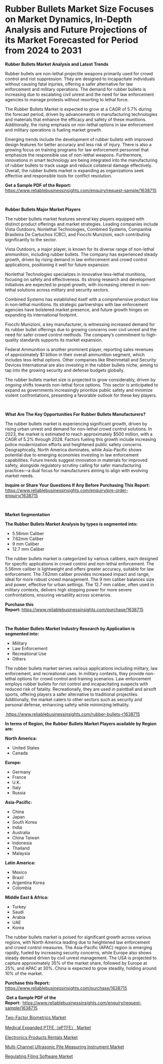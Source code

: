 <p><h1>Rubber Bullets Market Size Focuses on Market Dynamics, In-Depth Analysis and Future Projections of its Market Forecasted for Period from 2024 to 2031</h1></p><p><strong>Rubber Bullets Market Analysis and Latest Trends</strong></p>
<p><p>Rubber bullets are non-lethal projectile weapons primarily used for crowd control and riot suppression. They are designed to incapacitate individuals without causing fatal injuries, offering a safer alternative for law enforcement and military operations. The demand for rubber bullets is increasing due to escalating civil unrest and the need for law enforcement agencies to manage protests without resorting to lethal force.</p><p>The Rubber Bullets Market is expected to grow at a CAGR of 5.7% during the forecast period, driven by advancements in manufacturing technologies and materials that enhance the efficacy and safety of these munitions. Additionally, the rising emphasis on non-lethal options in law enforcement and military operations is fueling market growth. </p><p>Emerging trends include the development of rubber bullets with improved design features for better accuracy and less risk of injury. There is also a growing focus on training programs for law enforcement personnel that emphasize the responsible use of non-lethal weapons. Furthermore, innovations in smart technology are being integrated into the manufacturing of rubber bullets to track usage and reduce collateral damage effectively. Overall, the rubber bullets market is expanding as organizations seek effective and responsible tools for conflict resolution.</p></p>
<p><strong>Get a Sample PDF of the Report:&nbsp;</strong> <a href="https://www.reliablebusinessinsights.com/enquiry/request-sample/1638715?utm_campaign=1837&utm_medium=2&utm_source=Github&utm_content=ia&utm_term=07122024&utm_id=rubber-bullets">https://www.reliablebusinessinsights.com/enquiry/request-sample/1638715</a></p>
<p>&nbsp;</p>
<p><strong>Rubber Bullets Major Market Players</strong></p>
<p><p>The rubber bullets market features several key players equipped with distinct product offerings and market strategies. Leading companies include Vista Outdoors, Nonlethal Technologies, Combined Systems, Companhia Brasileira De Cartuchos (CBC), and Fiocchi Munizioni, each contributing significantly to the sector.</p><p>Vista Outdoors, a major player, is known for its diverse range of non-lethal ammunition, including rubber bullets. The company has experienced steady growth, driven by rising demand in law enforcement and crowd control applications, positioning it well for future expansion.</p><p>Nonlethal Technologies specializes in innovative less-lethal munitions, focusing on safety and effectiveness. Its strong research and development initiatives are expected to propel growth, with increasing interest in non-lethal solutions across military and security sectors.</p><p>Combined Systems has established itself with a comprehensive product line in non-lethal munitions. Its strategic partnerships with law enforcement agencies have bolstered market presence, and future growth hinges on expanding its international footprint.</p><p>Fiocchi Munizioni, a key manufacturer, is witnessing increased demand for its rubber bullet offerings due to growing concerns over civil unrest and the need for safer crowd control methods. The company’s commitment to high-quality standards supports its market expansion.</p><p>Federal Ammunition is another prominent player, reporting sales revenues of approximately $1 billion in their overall ammunition segment, which includes less-lethal options. Other companies like Rheinmetall and Security Devices International are also investing in the rubber bullets niche, aiming to tap into the growing security and defense budgets globally.</p><p>The rubber bullets market size is projected to grow considerably, driven by ongoing shifts towards non-lethal force options. This sector is anticipated to expand as governments increasingly prioritize public safety and minimize violent confrontations, presenting a favorable outlook for these key players.</p></p>
<p>&nbsp;</p>
<p><strong>What Are The Key Opportunities For Rubber Bullets Manufacturers?</strong></p>
<p><p>The rubber bullets market is experiencing significant growth, driven by rising urban unrest and demand for non-lethal crowd control solutions. In 2023, the market is estimated to reach approximately $500 million, with a CAGR of 5.2% through 2028. Factors fueling this growth include increasing police modernization efforts and heightened public safety concerns. Geographically, North America dominates, while Asia-Pacific shows potential due to emerging economies investing in law enforcement capabilities. Future trends suggest innovation in materials for improved safety, alongside regulatory scrutiny calling for safer manufacturing practices—a dual focus for manufacturers aiming to align with evolving market needs.</p></p>
<p><strong>Inquire or Share Your Questions If Any Before Purchasing This Report:</strong> <a href="https://www.reliablebusinessinsights.com/enquiry/pre-order-enquiry/1638715?utm_campaign=1837&utm_medium=2&utm_source=Github&utm_content=ia&utm_term=07122024&utm_id=rubber-bullets">https://www.reliablebusinessinsights.com/enquiry/pre-order-enquiry/1638715</a></p>
<p>&nbsp;</p>
<p><strong>Market Segmentation</strong></p>
<p><strong>The Rubber Bullets Market Analysis by types is segmented into:</strong></p>
<p><ul><li>5.56mm Caliber</li><li>7.62mm Caliber</li><li>9 mm Caliber</li><li>12.7 mm Caliber</li></ul></p>
<p><p>The rubber bullets market is categorized by various calibers, each designed for specific applications in crowd control and non-lethal enforcement. The 5.56mm caliber is lightweight and offers greater accuracy, suitable for law enforcement. The 7.62mm caliber provides increased impact and range, ideal for more robust crowd management. The 9 mm caliber balances size and power, effective for urban settings. The 12.7 mm caliber, often used in military contexts, delivers high stopping power for more severe confrontations, ensuring versatility across scenarios.</p></p>
<p><strong>Purchase this Report:&nbsp;</strong><a href="https://www.reliablebusinessinsights.com/purchase/1638715?utm_campaign=1837&utm_medium=2&utm_source=Github&utm_content=ia&utm_term=07122024&utm_id=rubber-bullets">https://www.reliablebusinessinsights.com/purchase/1638715</a></p>
<p>&nbsp;</p>
<p><strong>The Rubber Bullets Market Industry Research by Application is segmented into:</strong></p>
<p><ul><li>Military</li><li>Law Enforcement</li><li>Recreational Use</li><li>Others</li></ul></p>
<p><p>The rubber bullets market serves various applications including military, law enforcement, and recreational uses. In military contexts, they provide non-lethal options for crowd control and training scenarios. Law enforcement employs rubber bullets for riot control and incapacitating suspects with reduced risk of fatality. Recreationally, they are used in paintball and airsoft sports, offering players a safer alternative to traditional projectiles. Additionally, the market caters to other sectors such as security and personal defense, enhancing safety while minimizing lethality.</p></p>
<p><a href="https://www.reliablebusinessinsights.com/rubber-bullets-r1638715?utm_campaign=1837&utm_medium=2&utm_source=Github&utm_content=ia&utm_term=07122024&utm_id=rubber-bullets">&nbsp;https://www.reliablebusinessinsights.com/rubber-bullets-r1638715</a></p>
<p><strong>In terms of Region, the Rubber Bullets Market Players available by Region are:</strong></p>
<p>
    <p> <strong> North America: </strong>
        <ul>
            <li>United States</li>
            <li>Canada</li>
        </ul>
        </p> 
    <p> <strong> Europe: </strong>
        <ul>
            <li>Germany</li>
            <li>France</li>
            <li>U.K.</li>
            <li>Italy</li>
            <li>Russia</li>
        </ul>
        </p> 
    <p> <strong> Asia-Pacific: </strong>
        <ul>
            <li>China</li>
            <li>Japan</li>
            <li>South Korea</li>
            <li>India</li>
            <li>Australia</li>
            <li>China Taiwan</li>
            <li>Indonesia</li>
            <li>Thailand</li>
            <li>Malaysia</li>
        </ul>
        </p> 
    <p> <strong> Latin America: </strong>
        <ul>
            <li>Mexico</li>
            <li>Brazil</li>
            <li>Argentina Korea</li>
            <li>Colombia</li>
        </ul>
        </p> 
    <p> <strong> Middle East & Africa: </strong>
        <ul>
            <li>Turkey</li>
            <li>Saudi</li>
            <li>Arabia</li>
            <li>UAE</li>
            <li>Korea</li>
        </ul>
    </p>
    </p>
<p><p>The rubber bullets market is poised for significant growth across various regions, with North America leading due to heightened law enforcement and crowd control measures. The Asia-Pacific (APAC) region is emerging rapidly, fueled by increasing security concerns, while Europe also shows steady demand driven by civil unrest management. The USA is projected to capture approximately 35% of the market share, followed by Europe at 25%, and APAC at 30%. China is expected to grow steadily, holding around 10% of the market.</p></p>
<p><strong>Purchase this Report: </strong><a href="https://www.reliablebusinessinsights.com/purchase/1638715?utm_campaign=1837&utm_medium=2&utm_source=Github&utm_content=ia&utm_term=07122024&utm_id=rubber-bullets">https://www.reliablebusinessinsights.com/purchase/1638715</a></p>
<p>&nbsp;<strong>Get a Sample PDF of the Report:&nbsp;&nbsp;</strong><a href="https://www.reliablebusinessinsights.com/enquiry/request-sample/1638715?utm_campaign=1837&utm_medium=2&utm_source=Github&utm_content=ia&utm_term=07122024&utm_id=rubber-bullets">https://www.reliablebusinessinsights.com/enquiry/request-sample/1638715</a></p>
<p><strong></strong></p>
<p><p><a href="https://www.linkedin.com/pulse/t-insight-dial-ziosf?utm_campaign=1837&utm_medium=2&utm_source=Github&utm_content=ia&utm_term=07122024&utm_id=rubber-bullets">Two-Factor Biometrics Market</a></p><p><a href="https://issuu.com/reportprime-2/docs/medical-expanded-ptfeeptfe-market-size-2030.pptx?utm_campaign=1837&utm_medium=2&utm_source=Github&utm_content=ia&utm_term=07122024&utm_id=rubber-bullets">Medical Expanded PTFE（ePTFE） Market</a></p><p><a href="https://www.linkedin.com/pulse/electronics-products-rentals-market-forecasted-using-segmentation-lc53e?utm_campaign=1837&utm_medium=2&utm_source=Github&utm_content=ia&utm_term=07122024&utm_id=rubber-bullets">Electronics Products Rentals Market</a></p><p><a href="https://issuu.com/reportprime-2/docs/multi-channel-ultrasonic-pile-measuring-instrument?utm_campaign=1837&utm_medium=2&utm_source=Github&utm_content=ia&utm_term=07122024&utm_id=rubber-bullets">Multi-Channel Ultrasonic Pile Measuring Instrument Market</a></p><p><a href="https://www.linkedin.com/pulse/thorough-overview-regulating-filing-software-market-including-7eise?utm_campaign=1837&utm_medium=2&utm_source=Github&utm_content=ia&utm_term=07122024&utm_id=rubber-bullets">Regulating Filing Software Market</a></p></p>
